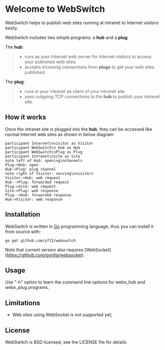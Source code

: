 Welcome to WebSwitch
===================

WebSwitch helps to publish web sites running at intranet to Internet visitors easily. 

WebSwitch includes two simple programs: a **hub** and a **plug**. 

The **hub**:

 > - runs as your Internet web server for Internet visitors to access your published web sites. 
 > - accepts incoming connections from **plugs** to get your web sites published.

The **plug**: 

> 
> - runs in your intranet as client of your intranet site.
> - uses outgoing TCP connections to the **hub** to publish your intranet site.

How it works
-------------

Once the intranet site is plugged into the **hub**, they can be accessed like normal Internet web sites as shown in below diagram: 

```sequence
participant Internet\nvisitor as Visitor
participant WebSwitch\n Hub as Hub
participant WebSwitch\nPlug as Plug 
participant Intranet\nsite as Site
note left of Hub: opening\nchannels
Plug->Hub: open
Hub->Plug: plug channel
note right of Visitor: serving\nvisitors
Visitor->Hub: web request
Hub-->Plug: forwarded request
Plug->Site: web request
Site->Plug: web response
Plug-->Hub: forwarded response
Hub->Visitor: web response
```

Installation 
-------------

WebSwitch is written in [Go](http://golang.org) programming language, thus you can install it from source with:

	go get github.com/yf13/webswitch

Note that current version also requires [WebSocket] (https://github.com/gorilla/websocket).

Usage
---------



Use "-h" option to learn the command line options for webx_hub and webx_plug programs.


Limitations
----------------

 - Web sites using WebSocket is not supported yet;
 

License
-----------

WebSwitch is BSD licensed, see the LICENSE file for details.


